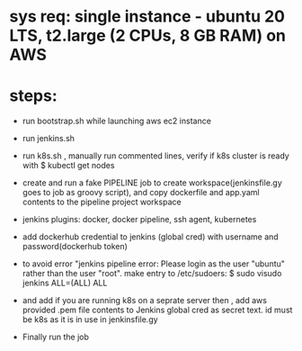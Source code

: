 # sys req: single instance - ubuntu 20 LTS, t2.large (2 CPUs, 8 GB RAM) on AWS

# steps:
-  run bootstrap.sh while launching aws ec2 instance
-  run jenkins.sh
-  run k8s.sh , manually run commented lines, verify if k8s cluster is ready with $ kubectl get nodes
-  create and run a fake PIPELINE job to create workspace(jenkinsfile.gy goes to job as groovy script), and copy dockerfile and app.yaml contents to the pipeline project workspace
-  jenkins plugins: docker, docker pipeline, ssh agent, kubernetes

-  add dockerhub credential to jenkins (global cred) with username and password(dockerhub token)

-  to avoid error "jenkins pipeline error: Please login as the user "ubuntu" rather than the user "root".
make entry to /etc/sudoers: 
$ sudo visudo
jenkins ALL=(ALL) ALL

- and add if you are running k8s on a seprate server then , add aws provided .pem file contents to Jenkins global cred as secret text. id must be k8s as it is in use in jenkinsfile.gy

- Finally run the job
